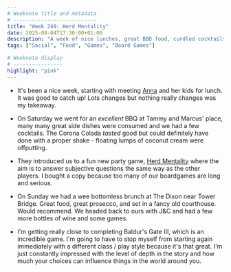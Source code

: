 ```yaml
---
# Weeknote title and metadata
# ---------------------------
title: "Week 249: Herd Mentality"
date: 2025-08-04T17:30:00+01:00
description: "A week of nice lunches, great BBQ food, curdled cocktails, following the herd, bottomless brunches, and some excellent RPGing."
tags: ["Social", "Food", "Games", "Board Games"]

# Weeknote display
# ----------------
highlight: "pink"
---
```


  * It's been a nice week, starting with meeting [Anna](https://www.annashipman.co.uk/) and her kids for lunch. It was good to catch up! Lots changes but nothing really changes was my takeaway.

  * On Saturday we went for an _excellent_ BBQ at Tammy and Marcus' place, many many great side dishes were consumed and we had a few cocktails. The Corona Colada _tasted_ good but could definitely have done with a proper shake - floating lumps of coconut cream were offputting.

  * They introduced us to a fun new party game, [Herd Mentality](https://boardgamegeek.com/boardgame/311322/herd-mentality) where the aim is to answer subjective questions the same way as the other players. I bought a copy because too many of our boardgames are long and serious.

  * On Sunday we had a wee bottomless brunch at The Dixon near Tower Bridge. Great food, great prosecco, and set in a fancy old courthouse. Would recommend. We headed back to ours with J&C and had a few more bottles of wine and some games.

  * I'm getting really close to completing Baldur's Gate III, which is an incredible game. I'm going to have to stop myself from starting again immediately with a different class / play style because it's that great. I'm just constantly impressed with the level of depth in the story and how much your choices can influence things in the world around you.
